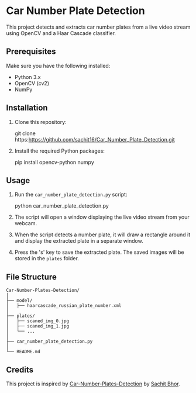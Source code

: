 # Car Number Plate Detection

This project detects and extracts car number plates from a live video stream using OpenCV and a Haar Cascade classifier.

## Prerequisites

Make sure you have the following installed:

- Python 3.x
- OpenCV (cv2)
- NumPy

## Installation

1. Clone this repository:

   
   git clone https:https://github.com/sachit16/Car_Number_Plate_Detection.git


2. Install the required Python packages:


   pip install opencv-python numpy


## Usage

1. Run the `car_number_plate_detection.py` script:

   
   python car_number_plate_detection.py
   

2. The script will open a window displaying the live video stream from your webcam.
   
3. When the script detects a number plate, it will draw a rectangle around it and display the extracted plate in a separate window.

4. Press the 's' key to save the extracted plate. The saved images will be stored in the `plates` folder.

## File Structure

```
Car-Number-Plates-Detection/
│
├── model/
│   ├── haarcascade_russian_plate_number.xml
│
├── plates/
│   ├── scaned_img_0.jpg
│   ├── scaned_img_1.jpg
│   └── ...
│
├── car_number_plate_detection.py
│
└── README.md
```

## Credits

This project is inspired by [Car-Number-Plates-Detection](https://github.com/sachit16/Car_Number_Plate_Detection) by [Sachit Bhor](https://github.com/sachit16).


